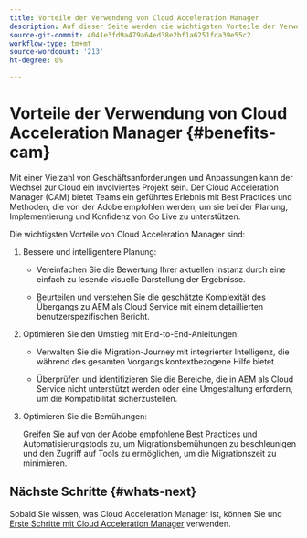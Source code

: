 ```yaml
---
title: Vorteile der Verwendung von Cloud Acceleration Manager
description: Auf dieser Seite werden die wichtigsten Vorteile der Verwendung von Cloud Acceleration Manager beschrieben.
source-git-commit: 4041e3fd9a479a64ed38e2bf1a6251fda39e55c2
workflow-type: tm+mt
source-wordcount: '213'
ht-degree: 0%

---
```



# Vorteile der Verwendung von Cloud Acceleration Manager {#benefits-cam}

Mit einer Vielzahl von Geschäftsanforderungen und Anpassungen kann der Wechsel zur Cloud ein involviertes Projekt sein. Der Cloud Acceleration Manager (CAM) bietet Teams ein geführtes Erlebnis mit Best Practices und Methoden, die von der Adobe empfohlen werden, um sie bei der Planung, Implementierung und Konfidenz von Go Live zu unterstützen.

Die wichtigsten Vorteile von Cloud Acceleration Manager sind:

1. Bessere und intelligentere Planung:

   * Vereinfachen Sie die Bewertung Ihrer aktuellen Instanz durch eine einfach zu lesende visuelle Darstellung der Ergebnisse.

   * Beurteilen und verstehen Sie die geschätzte Komplexität des Übergangs zu AEM als Cloud Service mit einem detaillierten benutzerspezifischen Bericht.

1. Optimieren Sie den Umstieg mit End-to-End-Anleitungen:

   * Verwalten Sie die Migration-Journey mit integrierter Intelligenz, die während des gesamten Vorgangs kontextbezogene Hilfe bietet.

   * Überprüfen und identifizieren Sie die Bereiche, die in AEM als Cloud Service nicht unterstützt werden oder eine Umgestaltung erfordern, um die Kompatibilität sicherzustellen.

1. Optimieren Sie die Bemühungen:

   Greifen Sie auf von der Adobe empfohlene Best Practices und Automatisierungstools zu, um Migrationsbemühungen zu beschleunigen und den Zugriff auf Tools zu ermöglichen, um die Migrationszeit zu minimieren.

## Nächste Schritte {#whats-next}

Sobald Sie wissen, was Cloud Acceleration Manager ist, können Sie und [Erste Schritte mit Cloud Acceleration Manager](https://experienceleague.adobe.com/docs/experience-manager-cloud-service/moving/cloud-acceleration-manager/using-cam/getting-started-cam.html?lang=en) verwenden.